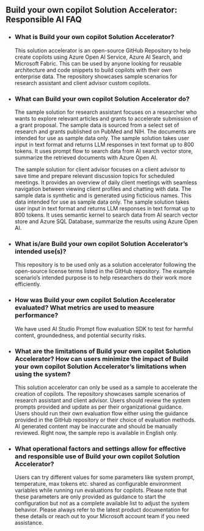 ## Build your own copilot Solution Accelerator: Responsible AI FAQ
- ### What is Build your own copilot Solution Accelerator?

  This solution accelerator is an open-source GitHub Repository to help create copilots using Azure Open AI Service, Azure AI Search, and Microsoft Fabric. This can be used by anyone looking for reusable architecture and code snippets to build copilots with their own enterprise data. The repository showcases sample scenarios for research assistant and client advisor custom copilots.

- ### What can Build your own copilot Solution Accelerator do? 
  The sample solution for research assistant focuses on a researcher who wants to explore relevant articles and grants to accelerate submission of a grant proposal. The sample data is sourced from a select set of research and grants published on PubMed and NIH. The documents are intended for use as sample data only. The sample solution takes user input in text format and returns LLM responses in text format up to 800 tokens.
  It uses prompt flow to search data from AI search vector store, summarize the retrieved documents with Azure Open AI.

  The sample solution for client advisor focuses on a client advisor to save time and prepare relevant discussion topics for scheduled meetings. It provides an overview of daily client meetings with seamless navigation between viewing client profiles and chatting with data. The sample data is synthetic and is generated using ficticious names. This data intended for use as sample data only. The sample solution takes user input in text format and returns LLM responses in text format up to 800 tokens.
  It uses semantic kernel to search data from AI search vector store and Azure SQL Database, summarize the results using Azure Open AI.
  
- ### What is/are Build your own copilot Solution Accelerator’s intended use(s)?  

  This repository is to be used only as a solution accelerator following the open-source license terms listed in the GitHub repository. The example scenario’s intended purpose is to help researchers do their work more efficiently.
- ### How was Build your own copilot Solution Accelerator evaluated? What metrics are used to measure performance?
  
  We have used AI Studio Prompt flow evaluation SDK to test for harmful content, groundedness, and potential security risks. 
  
- ### What are the limitations of Build your own copilot Solution Accelerator? How can users minimize the impact of Build your own copilot Solution Accelerator’s limitations when using the system?
  
  This solution accelerator can only be used as a sample to accelerate the creation of copilots. The repository showcases sample scenarios of research assistant and client advisor.  Users should review the system prompts provided and update as per their organizational guidance. Users should run their own evaluation flow either using the guidance provided in the GitHub repository or their choice of evaluation methods. AI generated content may be inaccurate and should be manually reviewed. Right now, the sample repo is available in English only.  
- ### What operational factors and settings allow for effective and responsible use of Build your own copilot Solution Accelerator?
  
  Users can try different values for some parameters like system prompt, temperature, max tokens etc. shared as configurable environment variables while running run evaluations for copilots. Please note that these parameters are only provided as guidance to start the configuration but not as a complete available list to adjust the system behavior. Please always refer to the latest product documentation for these details or reach out to your Microsoft account team if you need assistance.
